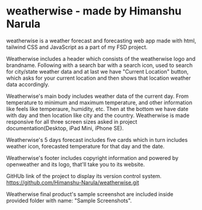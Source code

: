 # weatherwise - made by Himanshu Narula
weatherwise is a weather forecast and forecasting web app made with html, tailwind CSS and JavaScript as a part of my FSD project.

<!-- Header/Nav Bar -->
Weatherwise includes a header which consists of the weatherwise logo and brandname. Following with a search bar with a search icon, used to search for city/state weather data and at last we have "Current Location" button, which asks for your current location and then shows that location weather data accordingly.

<!-- Main Body -->
Weatherwise's main body includes weather data of the current day. From temperature to minimum and maximum temperature, and other information like feels like temperaure, humidity, etc.
Then at the bottom we have date with day and then location like city and the country.
Weatherwise is made responsive for all three screen sizes asked in project documentation(Desktop, iPad Mini, iPhone SE).

<!-- 5 days forecast -->
Weatherwise's 5 days forecast includes five cards which in turn includes weather icon, forecasted temperature for that day and the date.

<!-- Footer -->
Weatherwise's footer includes copyright information and powered by openweather and its logo, that'll take you to its website.

<!-- GitHub Link -->
GitHUb link of the project to display its version control system.
https://github.com/Himanshu-Narula/weatherwise.git

<!-- Sample Screenshots -->
Weatherwise final product's sample screenshot are included inside provided folder with name: "Sample Screenshots".